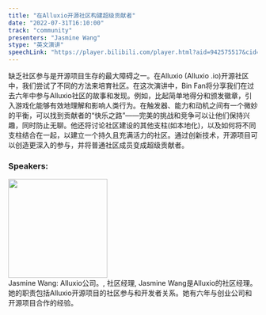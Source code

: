 ```yaml
---
title: "在Alluxio开源社区构建超级贡献者"
date: "2022-07-31T16:10:00"
track: "community"
presenters: "Jasmine Wang"
stype: "英文演讲"
speechLink: "https://player.bilibili.com/player.html?aid=942575517&cid=817760221&page=1"
---
```

缺乏社区参与是开源项目生存的最大障碍之一。在Alluxio (Alluxio .io)开源社区中，我们尝试了不同的方法来培育社区。在这次演讲中，Bin Fan将分享我们在过去六年中参与Alluxio社区的故事和发现。例如，比起简单地得分和颁发徽章，引入游戏化能够有效地理解和影响人类行为。在触发器、能力和动机之间有一个微妙的平衡，可以找到贡献者的“快乐之路”——完美的挑战和竞争可以让他们保持兴趣，同时防止无聊。他还将讨论社区建设的其他支柱(如本地化)，以及如何将不同支柱结合在一起，以建立一个持久且充满活力的社区。通过创新技术，开源项目可以创造更深入的参与，并将普通社区成员变成超级贡献者。
 ### Speakers: 
 <img src="images/speaker/1149.png" width="200" /><br>Jasmine Wang: Alluxio公司。, 社区经理, Jasmine Wang是Alluxio的社区经理。她的职责包括Alluxio开源项目的社区参与和开发者关系。她有六年与创业公司和开源项目合作的经验。

 